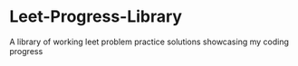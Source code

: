# Leet-Progress-Library
A library of working leet problem practice solutions showcasing my coding progress
